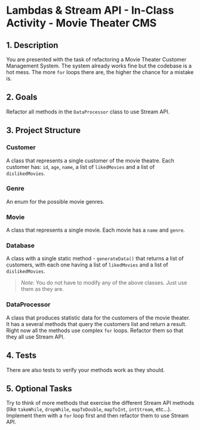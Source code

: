 # Lambdas & Stream API - In-Class Activity - Movie Theater CMS

## 1. Description

You are presented with the task of refactoring a Movie Theater Customer Management System. The system already works fine but the codebase is a hot mess. The more `for` loops there are, the higher the chance for a mistake is. 

## 2. Goals

Refactor all methods in the `DataProcessor` class to use Stream API.

## 3. Project Structure

### Customer

A class that represents a single customer of the movie theatre. Each customer has: `id`, `age`, `name`, a list of `likedMovies` and a list of `dislikedMovies`.

### Genre

An enum for the possible movie genres.

### Movie

A class that represents a single movie. Each movie has a `name` and `genre`.

### Database

A class with a single static method - `generateData()` that returns a list of customers, with each one having a list of `likedMovies` and a list of `dislikedMovies`.

> *Note:* You do not have to modify any of the above classes. Just use them as they are.

### DataProcessor

A class that produces statistic data for the customers of the movie theater. It has a several methods that query the customers list and return a result. Right now all the methods use complex `for` loops. Refactor them so that they all use Stream API.

## 4. Tests

There are also tests to verify your methods work as they should.
## 5. Optional Tasks

Try to think of more methods that exercise the different Stream API methods (like `takeWhile`, `dropWhile`, `mapToDouble`, `mapToInt`, `intStream`, etc...). Implement them with a `for` loop first and then refactor them to use Stream API.

